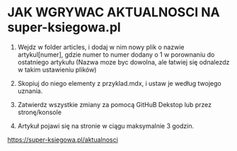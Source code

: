 # JAK WGRYWAC AKTUALNOSCI NA super-ksiegowa.pl

1. Wejdz w folder articles, i dodaj w nim nowy plik o nazwie artykul[numer], gdzie numer to numer dodany o 1 w porownaniu do ostatniego artykułu
(Nazwa moze byc dowolna, ale łatwiej się odnalezdz w takim ustawieniu plików)

2. Skopiuj do niego elementy z przyklad.mdx, i ustaw je według twojego uznania.

3. Zatwierdz wszystkie zmiany za pomocą GitHuB Dekstop lub przez stronę/konsole

4. Artykuł pojawi się na stronie w ciągu maksymalnie 3 godzin.

https://super-ksiegowa.pl/aktualnosci